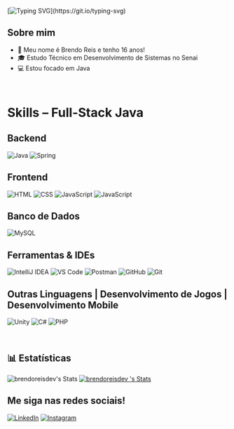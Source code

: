 
[![Typing SVG](https://readme-typing-svg.herokuapp.com?font=Montserrat&size=40&pause=1000&color=9350B9&vCenter=true&width=530&height=40&lines=Ol%C3%A1+eu+sou+o+Brendo+Reis!)](https://git.io/typing-svg)

## Sobre mim

- 🤔 Meu nome é Brendo Reis e tenho 16 anos!
- 🎓 Estudo Técnico em Desenvolvimento de Sistemas no Senai
- 💻 Estou focado em Java

<br>

# Skills – Full-Stack Java

## Backend

![Java](https://skillicons.dev/icons?i=java\&theme=light)
![Spring](https://skillicons.dev/icons?i=spring\&theme=light)

## Frontend

![HTML](https://skillicons.dev/icons?i=html\&theme=light)
![CSS](https://skillicons.dev/icons?i=css\&theme=light)
![JavaScript](https://skillicons.dev/icons?i=js\&theme=light)
![JavaScript](https://skillicons.dev/icons?i=bootstrap\&theme=light)

## Banco de Dados

![MySQL](https://skillicons.dev/icons?i=mysql\&theme=light)

## Ferramentas & IDEs

![IntelliJ IDEA](https://skillicons.dev/icons?i=idea\&theme=light)
![VS Code](https://skillicons.dev/icons?i=vscode\&theme=light)
![Postman](https://skillicons.dev/icons?i=postman\&theme=light)
![GitHub](https://skillicons.dev/icons?i=github\&theme=light)
![Git](https://skillicons.dev/icons?i=git\&theme=light)

## Outras Linguagens | Desenvolvimento de Jogos | Desenvolvimento Mobile
![Unity](https://skillicons.dev/icons?i=unity\&theme=light)
![C#](https://skillicons.dev/icons?i=cs&theme=light)
![PHP](https://skillicons.dev/icons?i=php\&theme=light)


<br>





## 📊 Estatísticas
![brendoreisdev's Stats](https://github-readme-stats.vercel.app/api?username=brendoreisdev&theme=midnight-purple&show_icons=true&hide_border=true&count_private=true)
 [![brendoreisdev 's Stats](https://github-readme-stats.vercel.app/api/top-langs/?username=brendoreisdev&theme=midnight-purple&show_icons=true&hide_border=true&count_private=true)](https://github.com/brendoreisdev/github-readme-stats)

## Me siga nas redes sociais!


[![LinkedIn](https://skillicons.dev/icons?i=linkedin&theme=light)](https://linkedin.com/in/imbrendoo)
[![Instagram](https://skillicons.dev/icons?i=instagram&theme=light)](https://linkedin.com/in/imbrendoo)
